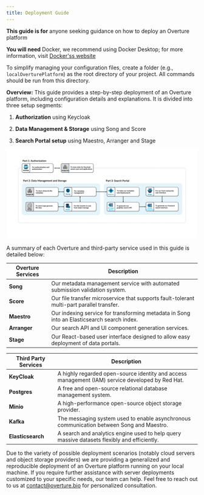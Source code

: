 ```yaml
---
title: Deployment Guide
---
```


**This guide is for** anyone seeking guidance on how to deploy an Overture platform

**You will need** Docker, we recommend using Docker Desktop; for more information, visit [Docker'ss website](https://www.docker.com/products/docker-desktop/)

<Note title="File Management">To simplify managing your configuration files, create a folder (e.g., `localOverturePlatform`) as the root directory of your project. All commands should be run from this directory.</Note>

**Overview:** This guide provides a step-by-step deployment of an Overture platform, including configuration details and explanations. It is divided into three setup segments:

1. **Authorization** using Keycloak

2. **Data Management & Storage** using Song and Score

3. **Search Portal setup** using Maestro, Arranger and Stage

![Portal Overview](./assets/guideOverview.webp 'Guide Overview')

A summary of each Overture and third-party service used in this guide is detailed below:

| Overture Services | Description                                                                                        |
| ----------------- | -------------------------------------------------------------------------------------------------- |
| **Song**          | Our metadata management service with automated submission validation system.                                   |
| **Score**         | Our file transfer microservice that supports fault-tolerant multi-part parallel transfer.               |
| **Maestro**       | Our indexing service for transforming metadata in Song into an Elasticsearch search index.        |
| **Arranger**      | Our search API and UI component generation services.                      |
| **Stage**         | Our React-based user interface designed to allow easy deployment of data portals. |

| Third Party Services | Description                                                                                                                               |
| -------------------- | ----------------------------------------------------------------------------------------------------------------------------------------- |
| **KeyCloak**             | A highly regarded open-source identity and access management (IAM) service developed by Red Hat.                        |
| **Postgres**             | A free and open-source relational database management system. |
| **Minio**                | A high-performance open-source object storage provider.                                                                                              |
| **Kafka**                | The messaging system used to enable asynchronous communication between Song and Maestro.                                       |                                     |
| **Elasticsearch**        | A search and analytics engine used to help query massive datasets flexibly and efficiently.                                              |

<Note title="Do you have a specific deployment scenario?">Due to the variety of possible deployment scenarios (notably cloud servers and object storage providers) we are providing a generalized and reproducible deployment of an Overture platform running on your local machine. If you require further assistance with server deployments customized to your specific needs, our team can help. Feel free to reach out to us at contact@overture.bio for personalized consultation.</Note>

